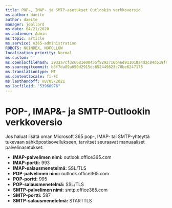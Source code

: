 ```yaml
---
title: POP-, IMAP- ja SMTP-asetukset Outlookin verkkoversio
ms.author: daeite
author: daeite
manager: joallard
ms.date: 04/21/2020
ms.audience: Admin
ms.topic: article
ms.service: o365-administration
ROBOTS: NOINDEX, NOFOLLOW
localization_priority: Normal
ms.custom: ''
ms.openlocfilehash: 2932a7cf3c6681e00455f8292716b46d911010a4d2c84d519f90b2ffa971b35f
ms.sourcegitcommit: b5f7da89a650d2915dc652449623c78be6247175
ms.translationtype: MT
ms.contentlocale: fi-FI
ms.lasthandoff: 08/05/2021
ms.locfileid: "53960976"
---
```

# <a name="pop-imap--smtp-settings-for-outlook-on-the-web"></a>POP-, IMAP&- ja SMTP-Outlookin verkkoversio

Jos haluat lisätä oman Microsoft 365 pop-, IMAP- tai SMTP-yhteyttä tukevaan sähköpostisovellukseen, tarvitset seuraavat manuaaliset palvelinasetukset:
  
- **IMAP-palvelimen nimi:** outlook.office365.com
- **IMAP-portti:** 993
- **IMAP-salausmenetelmä:** SSL/TLS
- **POP-palvelimen nimi:** outlook.office365.com  
- **POP-portti:** 995  
- **POP-salausmenetelmä:** SSL/TLS  
- **SMTP-palvelimen nimi:** smtp.office365.com
- **SMTP-portti:** 587
- **SMTP-salausmenetelmä:** STARTTLS